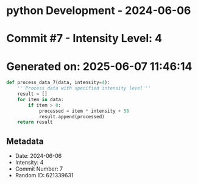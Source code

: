 ﻿# python Development - 2024-06-06
# Commit #7 - Intensity Level: 4
# Generated on: 2025-06-07 11:46:14
```python
def process_data_7(data, intensity=4):
    '''Process data with specified intensity level'''
    result = []
    for item in data:
        if item > 0:
            processed = item * intensity + 58
            result.append(processed)
    return result
```
## Metadata
- Date: 2024-06-06
- Intensity: 4
- Commit Number: 7
- Random ID: 621339631

